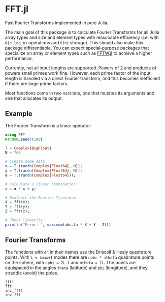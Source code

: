 # FFT.jl

Fast Fourier Transforms implemented in pure Julia.

The main goal of this package is to calculate Fourier Transforms for
all Julia array types and size and element types with reasonable
efficiency (i.e. with `O(n log n)` operations and `O(n)` storage).
This should also make this package differentiable. You can expect
special-purpose packages that specialize on array or element types
such as [FFTW.jl](https://github.com/JuliaMath/FFTW.jl) to achieve a
higher performance.

Currently, not all input lengths are supported. Powers of 2 and
products of powers small primes work fine. However, each prime factor
of the input length is handled via a direct Fourier transform, and
this becomes inefficient if there are large prime factors.

Most functions come in two versions, one that mutates its arguments
and one that allocates its output.

## Example

The Fourier Transform is a linear operator:
```Julia
using FFT
Random.seed!(100)

T = Complex{BigFloat}
N = 768

# Create some data
x = T.(randn(Complex{Float64}, N));
y = T.(randn(Complex{Float64}, N));
α = T.(randn(Complex{Float64}));

# Calculate a linear combination
z = α * x + y;

# Evaluate the Fourier Transform
X = fft(x);
Y = fft(y);
Z = fft(z);

# Check linearity
println("Error: ", maximum(abs.(α * X + Y - Z)))
```

## Fourier Transforms

The functions with `dh` in their names use the Driscoll & Healy
quadrature points. With `L = lmax+1` modes there are `nphi * ntheta`
quadrature points on the sphere, with `nphi = 2L-1` and `ntheta = 2L`.
The points are equispaced in the angles `theta` (latitude) and `phi`
(longitude), and they straddle (avoid) the poles.

```@docs
fft!
fft
inv_fft!
inv_fft
```
